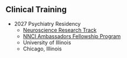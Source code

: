 ## Clinical Training

* 2027 Psychiatry Residency
  * [Neuroscience Research Track](https://www.psych.uic.edu/education/general-psychiatry-residency/research/psychiatry-residency-neuroscience-research-tracks)
  * [NNCI Ambassadors Fellowship Program](https://nncionline.org/nnci-ambassadors/)
  * University of Illinois
  * Chicago, Illinois